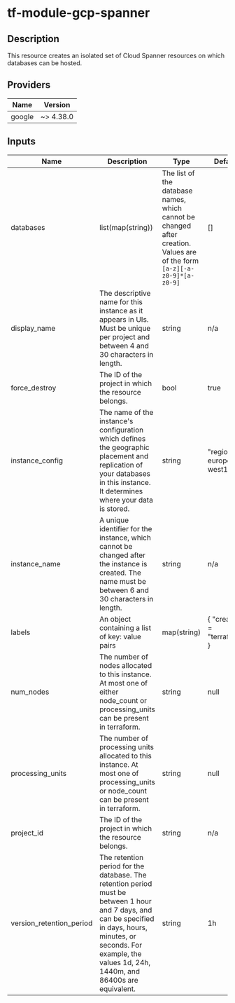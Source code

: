 # tf-module-gcp-spanner

## Description

This resource creates an isolated set of Cloud Spanner resources on which databases can be hosted.

## Providers

| Name | Version |
|------|---------|
| google | ~> 4.38.0 |

## Inputs

| Name | Description | Type | Default | Required |
|------|-------------|------|---------|:-----:|
| databases | list(map(string)) | The list of the database names, which cannot be changed after creation. Values are of the form `[a-z][-a-z0-9]*[a-z0-9]` | [] | yes |
| display\_name | The descriptive name for this instance as it appears in UIs. Must be unique per project and between 4 and 30 characters in length. | string | n/a | yes |
| force\_destroy | The ID of the project in which the resource belongs. | bool | true | no |
| instance\_config | The name of the instance's configuration which defines the geographic placement and replication of your databases in this instance. It determines where your data is stored. | string | "regional-europe-west1" | no |
| instance\_name | A unique identifier for the instance, which cannot be changed after the instance is created. The name must be between 6 and 30 characters in length. | string | n/a | yes |
| labels | An object containing a list of key: value pairs | map(string) | { "created" = "terraform" } | no |
| num\_nodes | The number of nodes allocated to this instance. At most one of either node_count or processing_units can be present in terraform. | string | null | no |
| processing\_units | The number of processing units allocated to this instance. At most one of processing_units or node_count can be present in terraform. | string | null | no |
| project\_id | The ID of the project in which the resource belongs. | string | n/a | yes |
| version\_retention\_period | The retention period for the database. The retention period must be between 1 hour and 7 days, and can be specified in days, hours, minutes, or seconds. For example, the values 1d, 24h, 1440m, and 86400s are equivalent. | string | 1h | no |
